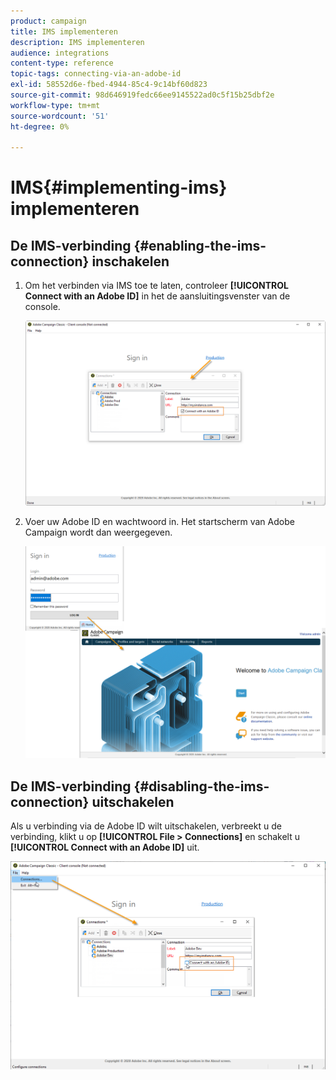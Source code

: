 ```yaml
---
product: campaign
title: IMS implementeren
description: IMS implementeren
audience: integrations
content-type: reference
topic-tags: connecting-via-an-adobe-id
exl-id: 58552d6e-fbed-4944-85c4-9c14bf60d823
source-git-commit: 98d646919fedc66ee9145522ad0c5f15b25dbf2e
workflow-type: tm+mt
source-wordcount: '51'
ht-degree: 0%

---
```


# IMS{#implementing-ims} implementeren

## De IMS-verbinding {#enabling-the-ims-connection} inschakelen

1. Om het verbinden via IMS toe te laten, controleer **[!UICONTROL Connect with an Adobe ID]** in het de aansluitingsvenster van de console.

   ![](assets/ims_1.png)

1. Voer uw Adobe ID en wachtwoord in. Het startscherm van Adobe Campaign wordt dan weergegeven.

   ![](assets/ims_2.png)

## De IMS-verbinding {#disabling-the-ims-connection} uitschakelen

Als u verbinding via de Adobe ID wilt uitschakelen, verbreekt u de verbinding, klikt u op **[!UICONTROL File > Connections]** en schakelt u **[!UICONTROL Connect with an Adobe ID]** uit.

![](assets/ims_4.png)
